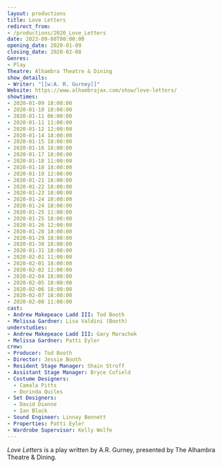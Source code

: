 ```yaml
---
layout: productions
title: Love Letters
redirect_from:
- /productions/2020_Love_Letters
date: 2023-09-08T00:00:00
opening_date: 2020-01-09
closing_date: 2020-02-08
Genres: 
- Play
Theatre: Alhambra Theatre & Dining
show_details:
- Writer: "[[w:A. R. Gurney]]"
Website: https://www.alhambrajax.com/show/love-letters/
showtimes:
- 2020-01-09 18:00:00
- 2020-01-10 18:00:00
- 2020-01-11 06:00:00
- 2020-01-11 11:00:00
- 2020-01-12 12:00:00
- 2020-01-14 18:00:00
- 2020-01-15 18:00:00
- 2020-01-16 18:00:00
- 2020-01-17 18:00:00
- 2020-01-18 11:00:00
- 2020-01-18 18:00:00
- 2020-01-19 12:00:00
- 2020-01-21 18:00:00
- 2020-01-22 18:00:00
- 2020-01-23 18:00:00
- 2020-01-24 18:00:00
- 2020-01-24 18:00:00
- 2020-01-25 11:00:00
- 2020-01-25 18:00:00
- 2020-01-26 12:00:00
- 2020-01-28 18:00:00
- 2020-01-29 18:00:00
- 2020-01-30 18:00:00
- 2020-01-31 18:00:00
- 2020-02-01 11:00:00
- 2020-02-01 18:00:00
- 2020-02-02 12:00:00
- 2020-02-04 18:00:00
- 2020-02-05 18:00:00
- 2020-02-06 18:00:00
- 2020-02-07 18:00:00
- 2020-02-08 11:00:00
cast:
- Andrew Makepeace Ladd III: Tod Booth
- Melissa Gardner: Lisa Valdini (Booth)
understudies:
- Andrew Makepeace Ladd III: Gary Marachek
- Melissa Gardner: Patti Eyler
crew:
- Producer: Tod Booth
- Director: Jessie Booth
- Resident Stage Manager: Shain Stroff
- Assistant Stage Manager: Bryce Cofield
- Costume Designers:
  - Camala Pitts
  - Dorinda Quiles
- Set Designers:
  - David Dionne
  - Ian Black
- Sound Engineer: Linnay Bennett
- Properties: Patti Eyler
- Wardrobe Supervisor: Kelly Wolfe
---
```

*Love Letters* is a play written by A.R. Gurney, presented by The Alhambra Theatre & Dining.